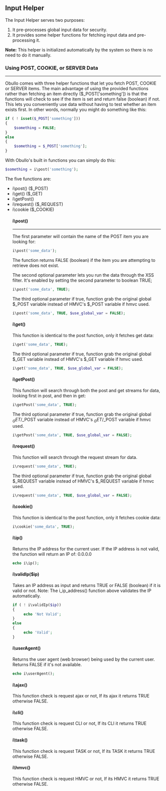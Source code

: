 ## Input Helper

The Input Helper serves two purposes:

<ol>
    <li>It pre-processes global input data for security.</li>
    <li>It provides some helper functions for fetching input data and pre-processing it.</li>
</ol>

**Note:** This helper is initialized automatically by the system so there is no need to do it manually.

### Using POST, COOKIE, or SERVER Data

------

Obullo comes with three helper functions that let you fetch POST, COOKIE or SERVER items. The main advantage of using the provided functions rather than fetching an item directly ($_POST['something']) is that the functions will check to see if the item is set and return false (boolean) if not. This lets you conveniently use data without having to test whether an item exists first. In other words, normally you might do something like this:

```php
if ( ! isset($_POST['something']))
{
    $something = FALSE;
}
else
{
    $something = $_POST['something'];
}
```

With Obullo's built in functions you can simply do this:

```php
$something = i\post('something');
```

The five functions are:

<ul>
    <li>i\post() ($_POST)</li>
    <li>i\get() ($_GET)</li>
    <li>i\getPost() </li>
    <li>i\request() ($_REQUEST)</li>
    <li>i\cookie ($_COOKIE)</li>
</ol>

#### i\post()

------

The first parameter will contain the name of the POST item you are looking for:

```php
i\post('some_data');
```

The function returns FALSE (boolean) if the item you are attempting to retrieve does not exist.

The second optional parameter lets you run the data through the XSS filter. It's enabled by setting the second parameter to boolean TRUE;

```php
i\post('some_data', TRUE);
```

The third optional parameter if true, function grab the original global $_POST variable instead of HMVC's $_POST variable if hmvc used.

```php
i\post('some_data', TRUE, $use_global_var = FALSE);
```

#### i\get()

This function is identical to the post function, only it fetches get data:

```php
i\get('some_data', TRUE);
```

The third optional parameter if true, function grab the original global $_GET variable instead of HMVC's $_GET variable if hmvc used.

```php
i\get('some_data', TRUE, $use_global_var = FALSE);
```

#### i\getPost()

This function will search through both the post and get streams for data, looking first in post, and then in get:

```php
i\getPost('some_data', TRUE);
```
The third optional parameter if true, function grab the original global $_GET/$_POST variable instead of HMVC's $_GET/$_POST variable if hmvc used.

```php
i\getPost('some_data', TRUE, $use_global_var = FALSE);
```

#### i\request()

This function will search through the request stream for data.

```php
i\request('some_data', TRUE);
```

The third optional parameter if true, function grab the original global $_REQUEST variable instead of HMVC's $_REQUEST variable if hmvc used.

```php
i\request('some_data', TRUE, $use_global_var = FALSE);
```

#### i\cookie()

This function is identical to the post function, only it fetches cookie data:

```php
i\cookie('some_data', TRUE);
```


#### i\ip()

Returns the IP address for the current user. If the IP address is not valid, the function will return an IP of: 0.0.0.0

```php
echo i\ip();
```

#### i\validIp($ip)

Takes an IP address as input and returns TRUE or FALSE (boolean) if it is valid or not. Note: The i_ip_address() function above validates the IP automatically.

```php
if ( ! i\validIp($ip))
{
     echo 'Not Valid';
}
else
{
     echo 'Valid';
}
```

#### i\userAgent()

Returns the user agent (web browser) being used by the current user. Returns FALSE if it's not available.

```php
echo i\userAgent();
```

#### i\ajax()

This function check is request ajax or not, If its ajax it returns TRUE otherwise FALSE.

#### i\cli()

This function check is request CLI or not, If its CLI it returns TRUE otherwise FALSE.

#### i\task()

This function check is request TASK or not, If its TASK it returns TRUE otherwise FALSE.

#### i\hmvc()

This function check is request HMVC or not, If its HMVC it returns TRUE otherwise FALSE.